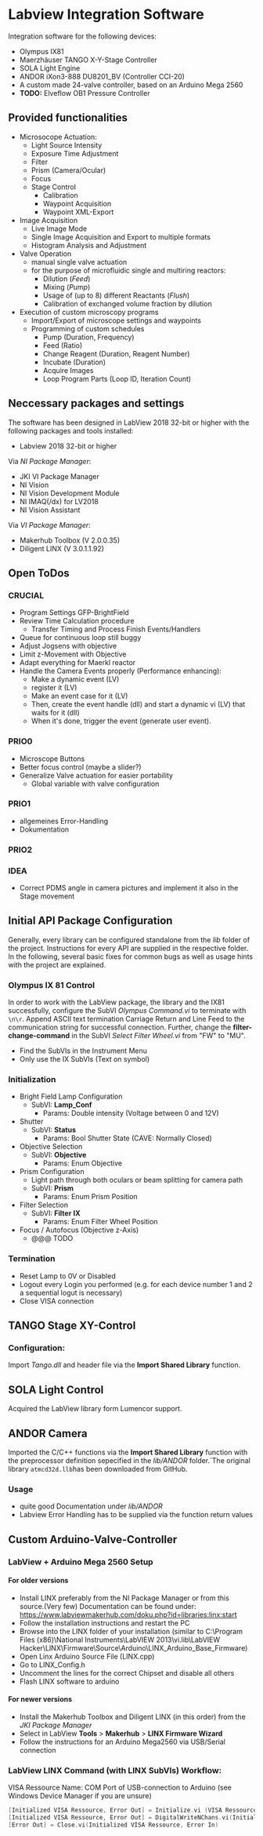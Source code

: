 # Labview Integration Software

Integration software for the following devices:
- Olympus IX81
- Maerzhäuser TANGO X-Y-Stage Controller
- SOLA Light Engine
- ANDOR iXon3-888 DU8201_BV (Controller CCI-20)
- A custom made 24-valve controller, based on an Arduino Mega 2560
- __TODO:__ Elveflow OB1 Pressure Controller

## Provided functionalities
+ Microsocope Actuation:
  + Light Source Intensity
  + Exposure Time Adjustment
  + Filter
  + Prism (Camera/Ocular)
  + Focus
  + Stage Control
    + Calibration
    + Waypoint Acquisition
    + Waypoint XML-Export
+ Image Acquisition
  + Live Image Mode
  + Single Image Acquisition and Export to multiple formats
  + Histogram Analysis and Adjustment
+ Valve Operation
  + manual single valve actuation
  + for the purpose of microfluidic single and multiring reactors:
    + Dilution (_Feed_)
    + Mixing (_Pump_)
    + Usage of (up to 8) different Reactants (_Flush_)
    + Calibration of exchanged volume fraction by dilution
+ Execution of custom microscopy programs
  + Import/Export of microscope settings and waypoints
  + Programming of custom schedules
    + Pump (Duration, Frequency)
    + Feed (Ratio)
    + Change Reagent (Duration, Reagent Number)
    + Incubate (Duration)
    + Acquire Images 
    + Loop Program Parts (Loop ID, Iteration Count)

## Neccessary packages and settings
The software has been designed in LabView 2018 32-bit or higher with the following packages and tools installed:
- Labview 2018 32-bit or higher

Via _NI Package Manager_:
- JKI VI Package Manager
- NI Vision
- NI Vision Development Module
- NI IMAQ(/dx) for LV2018
- NI Vision Assistant

Via _VI Package Manager_:
- Makerhub Toolbox (V 2.0.0.35)
- Diligent LINX (V 3.0.1.1.92)

## Open ToDos

### CRUCIAL

- Program Settings GFP-BrightField
- Review Time Calculation procedure 
  + Transfer Timing and Process Finish Events/Handlers 
- Queue for continuous loop still buggy
- Adjust Jogsens with objective
- Limit z-Movement with Objective
- Adapt everything for Maerkl reactor
- Handle the Camera Events properly (Performance enhancing):
  - Make a dynamic event (LV)
  - register it (LV)
  - Make an event case for it (LV)
  - Then, create the event handle (dll) and start a dynamic vi (LV) that waits for it (dll)
  - When it's done, trigger the event (generate user event).


### PRIO0
- Microscope Buttons
- Better focus control (maybe a slider?)
- Generalize Valve actuation for easier portability
  - Global variable with valve configuration

### PRIO1
- allgemeines Error-Handling
- Dokumentation

### PRIO2

### IDEA
- Correct PDMS angle in camera pictures and implement it also in the Stage movement



## Initial API Package Configuration
Generally, every library can be configured standalone from the _lib_ folder of the project. Instructions for every API are supplied in the respective folder. In the following, several basic fixes for common bugs as well as usage hints with the project are explained.

### Olympus IX 81 Control
In order to work with the LabView package, the library and the IX81 successfully, configure the SubVI _Olympus Command.vi_ to terminate with ```\n\r```. Append ASCII text termination Carriage Return and Line Feed to the communication string for successful connection. Further, change the __filter-change-command__ in the SubVI _Select_ _Filter_ _Wheel.vi_ from "FW" to "MU".
- Find the SubVIs in the Instrument Menu
- Only use the IX SubVIs (Text on symbol)

### Initialization

- Bright Field Lamp Configuration
  - SubVI: __Lamp_Conf__
    - Params: Double intensity (Voltage between 0 and 12V)
- Shutter
  - SubVI: __Status__
    - Params: Bool Shutter State (CAVE: Normally Closed)
- Objective Selection
  - SubVI: __Objective__
      - Params: Enum Objective
- Prism Configuration
  - Light path through both oculars or beam splitting for camera path
  - SubVI: __Prism__
    - Params: Enum Prism Position
- Filter Selection
  - SubVI: __Filter__ __IX__
    - Params: Enum Filter Wheel Position
- Focus / Autofocus (Objective z-Axis)
  - @@@ TODO
	
### Termination
- Reset Lamp to 0V or Disabled
- Logout every Login you performed (e.g. for each device number 1 and 2 a sequential logut is necessary)
- Close VISA connection


 
## TANGO Stage XY-Control

### Configuration:

Import _Tango.dll_ and header file via the __Import Shared Library__ function.

 
## SOLA Light Control

Acquired the LabView library form Lumencor support.

 

## ANDOR Camera

Imported the C/C++ functions via the __Import Shared Library__ function with the preprocessor definition sepecified in the _lib/ANDOR_ folder.´The original library ```atmcd32d.llb```has been downloaded from GitHub. 
### Usage
- quite good Documentation under _lib/ANDOR_
- Labview Error Handling has to be supplied via the function return values


## Custom Arduino-Valve-Controller

### LabView + Arduino Mega 2560 Setup
#### For older versions

- Install LINX preferably from the NI Package Manager or from this source.(Very few) Documentation can be found under: https://www.labviewmakerhub.com/doku.php?id=libraries:linx:start
- Follow the installation instructions and restart the PC
- Browse into the LINX folder of your installation (similar to C:\Program Files (x86)\National Instruments\LabVIEW 2013\vi.lib\LabVIEW Hacker\LINX\Firmware\Source\Arduino\LINX_Arduino_Base_Firmware)
- Open Linx Arduino Source File (LINX.cpp)
- Go to LINX_Config.h
- Uncomment the lines for the correct Chipset and disable all others
- Flash LINX software to arduino

#### For newer versions

- Install the Makerhub Toolbox and Diligent LINX (in this order) from the _JKI Package Manager_
- Select in LabView __Tools__ > __Makerhub__ > __LINX Firmware Wizard__
- Follow the instructions for an Arduino Mega2560 via USB/Serial connection
 
### LabView LINX Command (with LINX SubVIs) Workflow:
VISA Ressource Name: COM Port of USB-connection to Arduino (see Windows Device Manager if you are unsure)
``` c
[Initialized VISA Ressource, Error Out] = Initialize.vi (VISA Ressource Name, Error In]
[Initialized VISA Ressource, Error Out] = DigitalWriteNChans.vi(Initialized VISA Ressource, Bool Valve_State[n], Integer Pin_Numbers[n])
[Error Out] = Close.vi(Initialized VISA Ressource, Error In)
```
 

 

 

 

 

